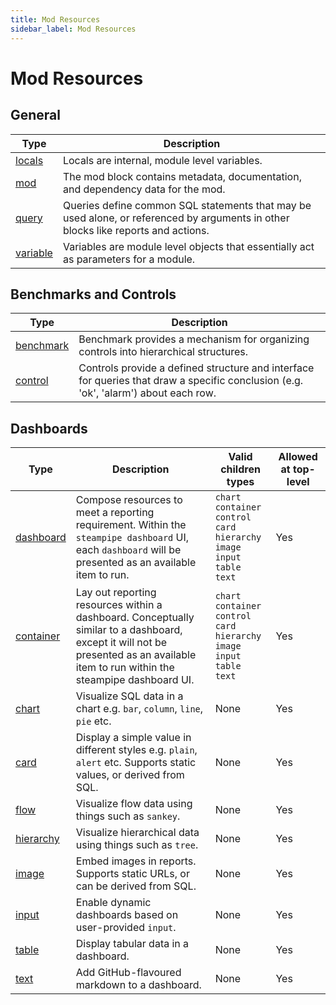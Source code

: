 ```yaml
---
title: Mod Resources
sidebar_label: Mod Resources
---
```


# Mod Resources

## General

| Type | Description
|-|-
| [locals](reference/mod-resources/locals) | Locals are internal, module level variables.
| [mod](reference/mod-resources/mod)     | The mod block contains metadata, documentation, and dependency data for the mod.
| [query](reference/mod-resources/query) | Queries define common SQL statements that may be used alone, or referenced by arguments in other blocks like reports and actions.
| [variable](reference/mod-resources/variable) | Variables are module level objects that essentially act as parameters for a module.


## Benchmarks and Controls

| Type | Description
|-|-
| [benchmark](reference/mod-resources/benchmark) | Benchmark provides a mechanism for organizing controls into hierarchical structures. 
| [control](reference/mod-resources/control) | Controls provide a defined structure and interface for queries that draw a specific conclusion (e.g. 'ok', 'alarm') about each row.


## Dashboards

| Type        | Description                                                                                                                                                           | Valid children types                                                                                               | Allowed at top-level |
| ----------- | ----------------------------------------------------------------------------------------------------------------------------------------------------------------- | ------------------------------------------------------------------------------------------------------------------ | -------------------- |
| [dashboard](reference/mod-resources/dashboard) | Compose resources to meet a reporting requirement. Within the `steampipe dashboard` UI, each `dashboard` will be presented as an available item to run.      | `chart`<br/>`container`<br/>`control`<br/>`card`<br/>`hierarchy`<br/>`image`<br/>`input`<br/>`table`<br/>`text` | Yes                  |
| [container](reference/mod-resources/container) | Lay out reporting resources within a dashboard. Conceptually similar to a dashboard, except it will not be presented as an available item to run within the steampipe dashboard UI. | `chart`<br/>`container`<br/>`control`<br/>`card`<br/>`hierarchy`<br/>`image`<br/>`input`<br/>`table`<br/>`text` | Yes                  |
| [chart](reference/mod-resources/chart)     | Visualize SQL data in a chart  e.g. `bar`, `column`, `line`, `pie` etc.                                                                                       | None                                                                                                               | Yes                  |
| [card](reference/mod-resources/card)      | Display a simple value in different styles e.g. `plain`, `alert` etc. Supports static values, or derived from SQL. | None                                                                                                               | Yes                  |
| [flow](reference/mod-resources/flow) | Visualize flow data using things such as `sankey`.                                                                                             | None                                                                                                               | Yes                  |
| [hierarchy](reference/mod-resources/hierarchy) | Visualize hierarchical data using things such as `tree`.                                                                                             | None                                                                                                               | Yes                  |
| [image](reference/mod-resources/image)     | Embed images in reports. Supports static URLs, or can be derived from SQL.                                                                           | None                                                                                                               | Yes                  |
| [input](reference/mod-resources/input)     | Enable dynamic dashboards based on user-provided `input`.                                                                                                           | None                                                                                                               | Yes                  |
| [table](reference/mod-resources/table)     | Display tabular data in a dashboard.                                                                                                                                    | None                                                                                                               | Yes                  |
| [text](reference/mod-resources/text)      | Add GitHub-flavoured markdown to a dashboard.                                                                                                          | None                                                                                                               | Yes                  |
   